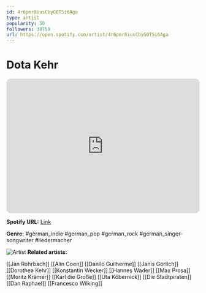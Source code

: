 ```yaml
---
id: 4r6pmr8iusCbyG0TSi6Aga
type: artist
popularity: 50
followers: 38759
url: https://open.spotify.com/artist/4r6pmr8iusCbyG0TSi6Aga
---
```

# Dota Kehr

<iframe style="border-radius:12px" src="https://open.spotify.com/embed/artist/4r6pmr8iusCbyG0TSi6Aga" width="100%" height="352" frameBorder="0" allowfullscreen="" allow="autoplay; clipboard-write; encrypted-media; fullscreen; picture-in-picture" loading="lazy"></iframe>

**Spotify URL:** [Link](https://open.spotify.com/artist/4r6pmr8iusCbyG0TSi6Aga)

**Genre:**  #german_indie #german_pop #german_rock #german_singer-songwriter #liedermacher

![Artist](https://i.scdn.co/image/ab6761610000e5ebb4733828566de31e9dcfd363)
**Related artists:**

[[Jan Rohrbach]]
[[Alin Coen]]
[[Danilo Guilherme]]
[[Janis Görlich]]
[[Dorothea Kehr]]
[[Konstantin Wecker]]
[[Hannes Wader]]
[[Max Prosa]]
[[Moritz Krämer]]
[[Karl die Große]]
[[Uta Köbernick]]
[[Die Stadtpiraten]]
[[Dan Raphael]]
[[Francesco Wilking]]
